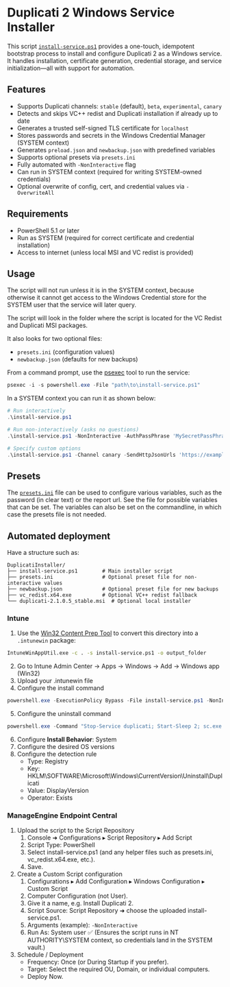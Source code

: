 # Duplicati 2 Windows Service Installer

This script [`install-service.ps1`](./install-service.ps1) provides a one-touch, idempotent bootstrap process to install and configure Duplicati 2 as a Windows service. It handles installation, certificate generation, credential storage, and service initialization—all with support for automation.

## Features

- Supports Duplicati channels: `stable` (default), `beta`, `experimental`, `canary`
- Detects and skips VC++ redist and Duplicati installation if already up to date
- Generates a trusted self-signed TLS certificate for `localhost`
- Stores passwords and secrets in the Windows Credential Manager (SYSTEM context)
- Generates `preload.json` and `newbackup.json` with predefined variables
- Supports optional presets via `presets.ini`
- Fully automated with `-NonInteractive` flag
- Can run in SYSTEM context (required for writing SYSTEM-owned credentials)
- Optional overwrite of config, cert, and credential values via `-OverwriteAll`

## Requirements

- PowerShell 5.1 or later
- Run as SYSTEM (required for correct certificate and credential installation)
- Access to internet (unless local MSI and VC redist is provided)

## Usage

The script will not run unless it is in the SYSTEM context, because otherwise it cannot get access to the Windows Credential store for the SYSTEM user that the service will later query.

The script will look in the folder where the script is located for the VC Redist and Duplicati MSI packages.

It also looks for two optional files:

- `presets.ini` (configuration values)
- `newbackup.json` (defaults for new backups)

From a command prompt, use the [psexec](https://learn.microsoft.com/en-us/sysinternals/downloads/psexec) tool to run the service:

```powershell
psexec -i -s powershell.exe -File "path\to\install-service.ps1"
```

In a SYSTEM context you can run it as shown below:

```powershell
# Run interactively
.\install-service.ps1

# Run non-interactively (asks no questions)
.\install-service.ps1 -NonInteractive -AuthPassPhrase 'MySecretPassPhrase'

# Specify custom options
.\install-service.ps1 -Channel canary -SendHttpJsonUrls 'https://example.com/api' -AuthPassPhrase 'MySecretPassPhrase'
```

## Presets

The [`presets.ini`](./presets.ini) file can be used to configure various variables, such as the password (in clear text) or the report url. See the file for possible variables that can be set. The variables can also be set on the commandline, in which case the presets file is not needed.

## Automated deployment

Have a structure such as:

```
DuplicatiInstaller/
├── install-service.ps1        # Main installer script
├── presets.ini                # Optional preset file for non-interactive values
├── newbackup.json             # Optional preset file for new backups
├── vc_redist.x64.exe          # Optional VC++ redist fallback
└── duplicati-2.1.0.5_stable.msi  # Optional local installer
```

### Intune

1. Use the [Win32 Content Prep Tool](https://learn.microsoft.com/en-us/mem/intune/apps/apps-win32-app-management) to convert this directory into a `.intunewin` package:

```sh
IntuneWinAppUtil.exe -c . -s install-service.ps1 -o output_folder
```

2. Go to Intune Admin Center → Apps → Windows → Add → Windows app (Win32)
3. Upload your .intunewin file
4. Configure the install command

```powershell
powershell.exe -ExecutionPolicy Bypass -File install-service.ps1 -NonInteractive
```

5. Configure the uninstall command

```powershell
powershell.exe -Command "Stop-Service duplicati; Start-Sleep 2; sc.exe delete duplicati"
```

6. Configure **Install Behavior**: System
7. Configure the desired OS versions
8. Configure the detection rule
   - Type: Registry
   - Key: HKLM\SOFTWARE\Microsoft\Windows\CurrentVersion\Uninstall\Duplicati
   - Value: DisplayVersion
   - Operator: Exists

### ManageEngine Endpoint Central

1. Upload the script to the Script Repository
   1. Console ➜ Configurations ▸ Script Repository ▸ Add Script
   2. Script Type: PowerShell
   3. Select install-service.ps1 (and any helper files such as presets.ini, vc_redist.x64.exe, etc.).
   4. Save.
2. Create a Custom Script configuration
   1. Configurations ▸ Add Configuration ▸ Windows Configuration ▸ Custom Script
   2. Computer Configuration (not User).
   3. Give it a name, e.g. Install Duplicati 2.
   4. Script Source: Script Repository ➜ choose the uploaded install-service.ps1.
   5. Arguments (example): `-NonInteractive`
   6. Run As: System user ✅
      (Ensures the script runs in NT AUTHORITY\SYSTEM context, so credentials land in the SYSTEM vault.)
3. Schedule / Deployment
   - Frequency: Once (or During Startup if you prefer).
   - Target: Select the required OU, Domain, or individual computers.
   - Deploy Now.
